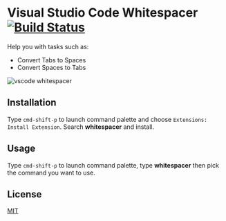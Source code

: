 # Visual Studio Code Whitespacer [![Build Status](https://travis-ci.org/deerawan/vscode-whitespacer.svg?branch=master)](https://travis-ci.org/deerawan/vscode-whitespacer)
Help you with tasks such as:
- Convert Tabs to Spaces
- Convert Spaces to Tabs

![vscode whitespacer](https://raw.githubusercontent.com/deerawan/vscode-whitespacer/master/images/whitespacer-usage.gif)

## Installation
Type `cmd-shift-p` to launch command palette and choose `Extensions: Install Extension`. Search **whitespacer** and install.

## Usage
Type `cmd-shift-p` to launch command palette, type **whitespacer** then pick the command you want to use.

## License
[MIT](https://github.com/deerawan/vscode-whitespacer/blob/master/LICENSE)
